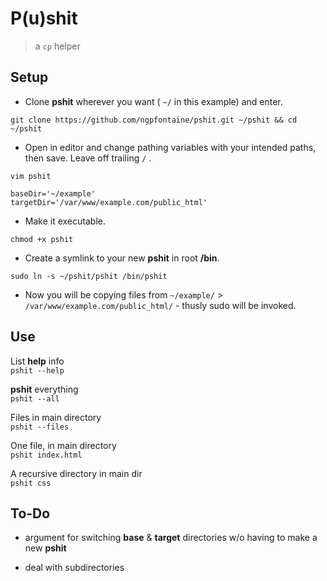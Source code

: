 # P(u)shit

> a `cp` helper   

## Setup   

- Clone **pshit** wherever you want ( ` ~/ ` in this example) and enter.
```
git clone https://github.com/ngpfontaine/pshit.git ~/pshit && cd ~/pshit
```   

- Open in editor and change pathing variables with your intended paths, then save. Leave off trailing ` / ` .
```
vim pshit   
   
baseDir='~/example'
targetDir='/var/www/example.com/public_html'
```   

- Make it executable.
```
chmod +x pshit
```   

- Create a symlink to your new **pshit** in root **/bin**.
```
sudo ln -s ~/pshit/pshit /bin/pshit
```   

- Now you will be copying files from `~/example/` > `/var/www/example.com/public_html/` - thusly sudo will be invoked.

## Use   

List **help** info   
`pshit --help`   

**pshit** everything   
`pshit --all`   

Files in main directory   
`pshit --files`   

One file, in main directory   
`pshit index.html`   

A recursive directory in main dir   
`pshit css`   

## To-Do   

- argument for switching **base** & **target** directories w/o having to make a new **pshit**   

- deal with subdirectories   
